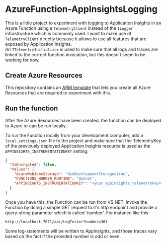 # AzureFunction-AppInsightsLogging

This is a little project to experiment with logging to Application Insights in an Azure Function using a `TelemetryClient` instead of the `ILogger` infrastructure which is commonly used.  I want to make use of `TelemetryClient` directly because it allows to use all features that are exposed by Application Insights.  
An `ITelemetryInitializer` is used to make sure that all logs and traces are linked to the correct function invocation, but this doesn't seem to be working for now.

## Create Azure Resources

This repository contains an [ARM template](./azure/resources.json) that lets you create all Azure Resources that are required to experiment with this.  

## Run the function

After the Azure Resources have been created, the function can be deployed to Azure or can be run locally.  

To run the Function locally from your development computer, add a `local.settings.json` file to the project and make sure that the TelemetryKey of the previously deployed Application Insights resource is used as the `APPINSIGHTS_INSTRUMENTATIONKEY` setting:

```json
{
  "IsEncrypted": false,
  "Values": {
    "AzureWebJobsStorage": "UseDevelopmentStorage=true",
    "FUNCTIONS_WORKER_RUNTIME": "dotnet",
    "APPINSIGHTS_INSTRUMENTATIONKEY": "<your_appinsights_telemetrykey>"
  }
}
```

Once you have this, the Function can be run from VS.NET.  Invoke the Function by doing a simple GET request to it's http endpoint and provide a query-string parameter which is called 'number'.  For instance like this:

```
http://localhost:7071/api/LogTester?number=361
```

Some log-statements will be written to AppInsights, and those traces vary based on the fact if the provided number is odd or even.
